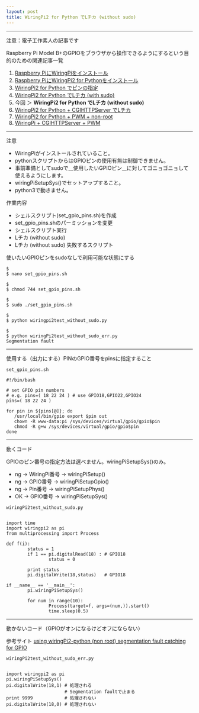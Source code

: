 ```yaml
---
layout: post
title: WiringPi2 for Python でLチカ (without sudo)
---
```


------------------------------------
注意：電子工作素人の記事です

Raspberry Pi Model B+のGPIOをブラウザから操作できるようにするという目的のための関連記事一覧

1. [Raspberry PiにWiringPiをインストール](../000000/)
2. [Raspberry PiにWiringPi2 for Pythonをインストール](../000001/)
3. [WiringPi2 for Python でピンの指定](../000002/)
4. [WiringPi2 for Python でLチカ (with sudo)](../000003/)
5. 今回 ＞ __WiringPi2 for Python でLチカ (without sudo)__
6. [WiringPi2 for Python + CGIHTTPServer でLチカ](../000005/)
7. [WiringPi2 for Python + PWM + non-root](../000006/)
8. [WiringPi + CGIHTTPServer + PWM](../000007/)

------------------------------------

注意

+ WiringPiがインストールされていること。
+ pythonスクリプトからはGPIOピンの使用有無は制御できません。
+ 事前準備としてsudoで__使用したいGPIOピン__に対してゴニョゴニョして使えるようにします。
+ wiringPiSetupSys()でセットアップすること。
+ python3で動きません。

作業内容

+ シェルスクリプト(set_gpio_pins.sh)を作成
+ set_gpio_pins.shのパーミッションを変更
+ シェルスクリプト実行
+ Lチカ (without sudo)
+ Lチカ (without sudo) 失敗するスクリプト

使いたいGPIOピンをsudoなしで利用可能な状態にする

```
$
$ nano set_gpio_pins.sh

$
$ chmod 744 set_gpio_pins.sh

$
$ sudo ./set_gpio_pins.sh

$
$ python wiringpi2test_without_sudo.py

$
$ python wiringPi2test_without_sudo_err.py
Segmentation fault

```

------------------------------------
使用する（出力にする）PINのGPIO番号をpinsに指定すること

```
set_gpio_pins.sh

#!/bin/bash

# set GPIO pin numbers
# e.g. pins=( 18 22 24 ) # use GPIO18,GPIO22,GPIO24
pins=( 18 22 24 )

for pin in ${pins[@]}; do
   /usr/local/bin/gpio export $pin out
   chown -R www-data:pi /sys/devices/virtual/gpio/gpio$pin
   chmod -R g+w /sys/devices/virtual/gpio/gpio$pin
done

```

------------------------------------
動くコード

GPIOのピン番号の指定方法は選べません。wiringPiSetupSys()のみ。

+ ng -> WiringPi番号 -> wiringPiSetup()
+ ng -> GPIO番号 -> wiringPiSetupGpio()
+ ng -> Pin番号 -> wiringPiSetupPhys()
+ OK -> GPIO番号 -> wiringPiSetupSys()


```
wiringPi2test_without_sudo.py


import time
import wiringpi2 as pi
from multiprocessing import Process

def f(i):
        status = 1
        if 1 == pi.digitalRead(18) : # GPIO18
                status = 0

        print status
        pi.digitalWrite(18,status)   # GPIO18

if __name__ == '__main__':
        pi.wiringPiSetupSys()

        for num in range(10):
                Process(target=f, args=(num,)).start()
                time.sleep(0.5)
```

------------------------------------
動かないコード（GPIOがオンになるけどオフにならない）

参考サイト
[using wiringPi2-python (non root) segmentation fault catching for GPIO](http://stackoverflow.com/questions/20828758/using-wiringpi2-python-non-root-segmentation-fault-catching-for-gpio)

```
wiringPi2test_without_sudo_err.py


import wiringpi2 as pi
pi.wiringPiSetupSys()
pi.digitalWrite(18,1) # 処理される
                      # Segmentation faultで止まる
print 9999            # 処理されない
pi.digitalWrite(18,0) # 処理されない

```
